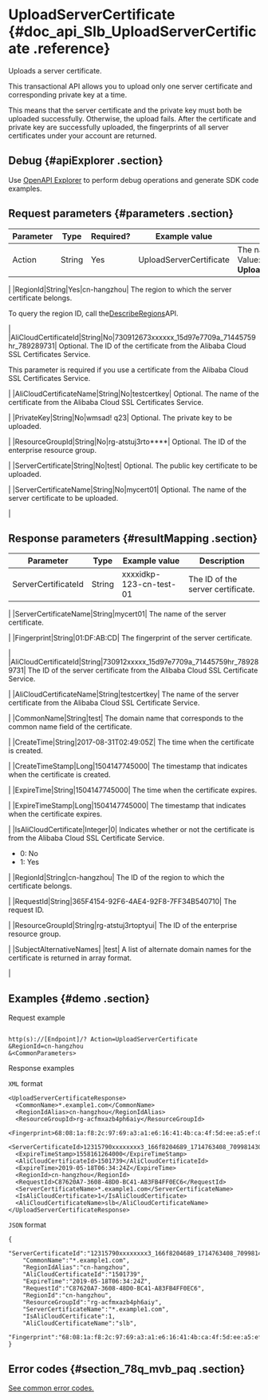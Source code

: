 # UploadServerCertificate {#doc_api_Slb_UploadServerCertificate .reference}

Uploads a server certificate.

This transactional API allows you to upload only one server certificate and corresponding private key at a time.

This means that the server certificate and the private key must both be uploaded successfully. Otherwise, the upload fails. After the certificate and private key are successfully uploaded, the fingerprints of all server certificates under your account are returned.

## Debug {#apiExplorer .section}

Use [OpenAPI Explorer](https://api.aliyun.com/#product=Slb&api=UploadServerCertificate) to perform debug operations and generate SDK code examples.

## Request parameters {#parameters .section}

|Parameter|Type|Required?|Example value|Description|
|---------|----|---------|-------------|-----------|
|Action|String|Yes|UploadServerCertificate| The name of this action. Value: **UploadServerCertificate**

 |
|RegionId|String|Yes|cn-hangzhou| The region to which the server certificate belongs.

 To query the region ID, call the[DescribeRegions](~~27584~~)API.

 |
|AliCloudCertificateId|String|No|730912673xxxxxx\_15d97e7709a\_71445759hr\_789289731| Optional. The ID of the certificate from the Alibaba Cloud SSL Certificates Service.

 This parameter is required if you use a certificate from the Alibaba Cloud SSL Certificates Service.

 |
|AliCloudCertificateName|String|No|testcertkey| Optional. The name of the certificate from the Alibaba Cloud SSL Certificates Service.

 |
|PrivateKey|String|No|wmsad! q23| Optional. The private key to be uploaded.

 |
|ResourceGroupId|String|No|rg-atstuj3rto\*\*\*\*| Optional. The ID of the enterprise resource group.

 |
|ServerCertificate|String|No|test| Optional. The public key certificate to be uploaded.

 |
|ServerCertificateName|String|No|mycert01| Optional. The name of the server certificate to be uploaded.

 |

## Response parameters {#resultMapping .section}

|Parameter|Type|Example value|Description|
|---------|----|-------------|-----------|
|ServerCertificateId|String|xxxxidkp-123-cn-test-01| The ID of the server certificate.

 |
|ServerCertificateName|String|mycert01| The name of the server certificate.

 |
|Fingerprint|String|01:DF:AB:CD| The fingerprint of the server certificate.

 |
|AliCloudCertificateId|String|730912xxxxx\_15d97e7709a\_71445759hr\_789289731| The ID of the server certificate from the Alibaba Cloud SSL Certificate Service.

 |
|AliCloudCertificateName|String|testcertkey| The name of the server certificate from the Alibaba Cloud SSL Certificate Service.

 |
|CommonName|String|test| The domain name that corresponds to the common name field of the certificate.

 |
|CreateTime|String|2017-08-31T02:49:05Z| The time when the certificate is created.

 |
|CreateTimeStamp|Long|1504147745000| The timestamp that indicates when the certificate is created.

 |
|ExpireTime|String|1504147745000| The time when the certificate expires.

 |
|ExpireTimeStamp|Long|1504147745000| The timestamp that indicates when the certificate expires.

 |
|IsAliCloudCertificate|Integer|0| Indicates whether or not the certificate is from the Alibaba Cloud SSL Certificate Service.

 -   0: No
-   1: Yes

 |
|RegionId|String|cn-hangzhou| The ID of the region to which the certificate belongs.

 |
|RequestId|String|365F4154-92F6-4AE4-92F8-7FF34B540710| The request ID.

 |
|ResourceGroupId|String|rg-atstuj3rtoptyui| The ID of the enterprise resource group.

 |
|SubjectAlternativeNames| |test| A list of alternate domain names for the certificate is returned in array format.

 |

## Examples {#demo .section}

Request example

``` {#request_demo}

http(s)://[Endpoint]/? Action=UploadServerCertificate
&RegionId=cn-hangzhou 
&<CommonParameters>

```

Response examples

`XML` format

``` {#xml_return_success_demo}
<UploadServerCertificateResponse> 
  <CommonName>*.example1.com</CommonName> 
  <RegionIdAlias>cn-hangzhou</RegionIdAlias> 
  <ResourceGroupId>rg-acfmxazb4ph6aiy</ResourceGroupId> 
  <Fingerprint>68:08:1a:f8:2c:97:69:a3:a1:e6:16:41:4b:ca:4f:5d:ee:a5:ef:0d</Fingerprint> 
  <ServerCertificateId>12315790xxxxxxxx3_166f8204689_1714763408_709981430</ServerCertificateId>
  <ExpireTimeStamp>1558161264000</ExpireTimeStamp> 
  <AliCloudCertificateId>1501739</AliCloudCertificateId> 
  <ExpireTime>2019-05-18T06:34:24Z</ExpireTime>
  <RegionId>cn-hangzhou</RegionId> 
  <RequestId>C87620A7-3608-48D0-BC41-A83FB4FF0EC6</RequestId>
  <ServerCertificateName>*.example1.com</ServerCertificateName> 
  <IsAliCloudCertificate>1</IsAliCloudCertificate> 
  <AliCloudCertificateName>slb</AliCloudCertificateName> 
</UploadServerCertificateResponse> 

```

`JSON` format

``` {#json_return_success_demo}
{
	"ServerCertificateId":"12315790xxxxxxxx3_166f8204689_1714763408_70998143",
	"CommonName":"*.example1.com",
	"RegionIdAlias":"cn-hangzhou",
	"AliCloudCertificateId":"1501739",
	"ExpireTime":"2019-05-18T06:34:24Z",
	"RequestId":"C87620A7-3608-48D0-BC41-A83FB4FF0EC6",
	"RegionId":"cn-hangzhou",
	"ResourceGroupId":"rg-acfmxazb4ph6aiy",
	"ServerCertificateName":"*.example1.com",
	"IsAliCloudCertificate":1,
	"AliCloudCertificateName":"slb",
	"Fingerprint":"68:08:1a:f8:2c:97:69:a3:a1:e6:16:41:4b:ca:4f:5d:ee:a5:ef:0d"
}
```

## Error codes {#section_78q_mvb_paq .section}

[See common error codes.](https://error-center.alibabacloud.com/status/product/Slb?spm=a2c69.11428812.home.38.5972hYtYhYtYON)

